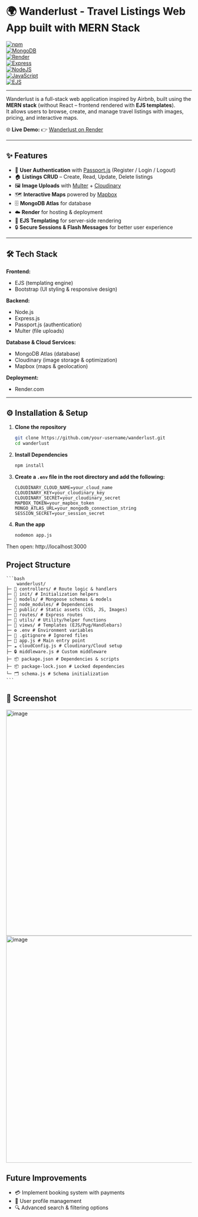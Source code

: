 # 🌍 Wanderlust - Travel Listings Web App built with MERN Stack

[![npm](https://img.shields.io/badge/npm-v9.0.0-red?logo=npm)](https://www.npmjs.com/)  
[![MongoDB](https://img.shields.io/badge/Database-MongoDB-green?logo=mongodb)](https://www.mongodb.com/)  
[![Render](https://img.shields.io/badge/Deploy-Render-blue?logo=render)](https://render.com/)  
[![Express](https://img.shields.io/badge/Backend-Express.js-lightgrey?logo=express)](https://expressjs.com/)  
[![NodeJS](https://img.shields.io/badge/Runtime-Node.js-green?logo=node.js)](https://nodejs.org/)  
[![JavaScript](https://img.shields.io/badge/Language-JavaScript-yellow?logo=javascript)](https://developer.mozilla.org/en-US/docs/Web/JavaScript)  
[![EJS](https://img.shields.io/badge/Templating-EJS-orange)](https://ejs.co/)

---

Wanderlust is a full-stack web application inspired by Airbnb, built using the **MERN stack** (without React – frontend rendered with **EJS templates**).  
It allows users to browse, create, and manage travel listings with images, pricing, and interactive maps.

🌐 **Live Demo:** 👉 [Wanderlust on Render](https://wanderlust-project-hnaz.onrender.com/listings)

---

## ✨ Features

- 🔑 **User Authentication** with [Passport.js](http://www.passportjs.org/) (Register / Login / Logout)
- 🏠 **Listings CRUD** – Create, Read, Update, Delete listings
- 🖼️ **Image Uploads** with [Multer](https://github.com/expressjs/multer) + [Cloudinary](https://cloudinary.com/)
- 🗺️ **Interactive Maps** powered by [Mapbox](https://www.mapbox.com/)
- 🗄️ **MongoDB Atlas** for database
- ☁️ **Render** for hosting & deployment
- 🎨 **EJS Templating** for server-side rendering
- 🔒 **Secure Sessions & Flash Messages** for better user experience

---

## 🛠️ Tech Stack

**Frontend:**

- EJS (templating engine)
- Bootstrap (UI styling & responsive design)

**Backend:**

- Node.js
- Express.js
- Passport.js (authentication)
- Multer (file uploads)

**Database & Cloud Services:**

- MongoDB Atlas (database)
- Cloudinary (image storage & optimization)
- Mapbox (maps & geolocation)

**Deployment:**

- Render.com

---

## ⚙️ Installation & Setup

1. **Clone the repository**

   ```bash
   git clone https://github.com/your-username/wanderlust.git
   cd wanderlust

   ```

2. **Install Dependencies**

   ```bash
   npm install

   ```

3. **Create a `.env` file in the root directory and add the following:**

   ```env
   CLOUDINARY_CLOUD_NAME=your_cloud_name
   CLOUDINARY_KEY=your_cloudinary_key
   CLOUDINARY_SECRET=your_cloudinary_secret
   MAPBOX_TOKEN=your_mapbox_token
   MONGO_ATLAS_URL=your_mongodb_connection_string
   SESSION_SECRET=your_session_secret

   ```

4. **Run the app**
   ```bash
   nodemon app.js
   ```

Then open: http://localhost:3000

## Project Structure

    ```bash
        wanderlust/
    ├─ 📁 controllers/ # Route logic & handlers
    ├─ 📁 init/ # Initialization helpers
    ├─ 📁 models/ # Mongoose schemas & models
    ├─ 📁 node_modules/ # Dependencies
    ├─ 📁 public/ # Static assets (CSS, JS, Images)
    ├─ 📁 routes/ # Express routes
    ├─ 📁 utils/ # Utility/helper functions
    ├─ 📁 views/ # Templates (EJS/Pug/Handlebars)
    ├─ ⚙️ .env # Environment variables
    ├─ 📄 .gitignore # Ignored files
    ├─ 🚀 app.js # Main entry point
    ├─ ☁️ cloudConfig.js # Cloudinary/Cloud setup
    ├─ 🔒 middleware.js # Custom middleware
    ├─ 📦 package.json # Dependencies & scripts
    ├─ 📦 package-lock.json # Locked dependencies
    └─ 🗂 schema.js # Schema initialization
    ```

## 📸 Screenshot

<img width="1067" height="613" alt="image" src="https://github.com/user-attachments/assets/052a5bd7-d31e-4707-b934-611d949d08ce" />

<img width="1069" height="616" alt="image" src="https://github.com/user-attachments/assets/c898a182-017c-45ef-b734-98aace626cfc" />


## Future Improvements

- 💳 Implement booking system with payments
- 👤 User profile management
- 🔍 Advanced search & filtering options
